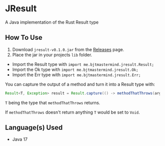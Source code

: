 # JResult

A Java implementation of the Rust Result type

## How To Use

1. Download `jresult-v0.1.0.jar` from the [Releases](https://github.com/BJTMastermind/JResult/releases) page.
2. Place the jar in your projects `lib` folder.

* Import the Result type with `import me.bjtmastermind.jresult.Result;`
* Import the Ok type with `import me.bjtmastermind.jresult.Ok;`
* Import the Err type with `import me.bjtmastermind.jresult.Err;`

You can capture the output of a method and turn it into a Result type with:
```java
Result<T, Exception> result = Result.capture(() -> methodThatThrows(arg1, arg2));
```

`T` being the type that `methodThatThrows` returns.

If `methodThatThrows` doesn't return anything `T` would be set to `Void`.

## Language(s) Used

* Java 17
